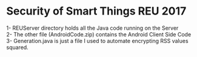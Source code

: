# Security of Smart Things REU 2017  
1- REUServer directory holds all the Java code running on the Server  
2- The other file (AndroidCode.zip) contains the Android Client Side Code  
3- Generation.java is just a file I used to automate encrypting RSS values squared.  
